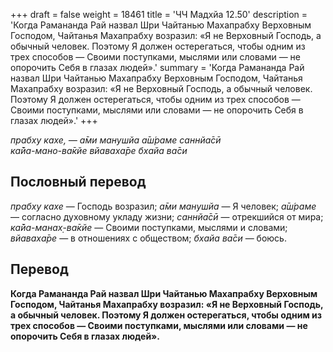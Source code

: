 +++
draft = false
weight = 18461
title = 'ЧЧ Мадхйа 12.50'
description = 'Когда Рамананда Рай назвал Шри Чайтанью Махапрабху Верховным Господом, Чайтанья Махапрабху возразил: «Я не Верховный Господь, а обычный человек. Поэтому Я должен остерегаться, чтобы одним из трех способов — Своими поступками, мыслями или словами — не опорочить Себя в глазах людей».'
summary = 'Когда Рамананда Рай назвал Шри Чайтанью Махапрабху Верховным Господом, Чайтанья Махапрабху возразил: «Я не Верховный Господь, а обычный человек. Поэтому Я должен остерегаться, чтобы одним из трех способов — Своими поступками, мыслями или словами — не опорочить Себя в глазах людей».'
+++

_прабху кахе, — а̄ми манушйа а̄ш́раме саннйа̄сӣ  
ка̄йа-мано-ва̄кйе вйаваха̄ре бхайа ва̄си_

## Пословный перевод

_прабху_ _кахе_ — Господь возразил; _а̄ми_ _манушйа_ — Я человек; _а̄ш́раме_ — согласно духовному укладу жизни; _саннйа̄сӣ_ — отрекшийся от мира; _ка̄йа_\-_манах̣_\-_ва̄кйе_ — Своими поступками, мыслями и словами; _вйаваха̄ре_ — в отношениях с обществом; _бхайа_ _ва̄си_ — боюсь.

## Перевод

**Когда Рамананда Рай назвал Шри Чайтанью Махапрабху Верховным Господом, Чайтанья Махапрабху возразил: «Я не Верховный Господь, а обычный человек. Поэтому Я должен остерегаться, чтобы одним из трех способов — Своими поступками, мыслями или словами — не опорочить Себя в глазах людей».**
